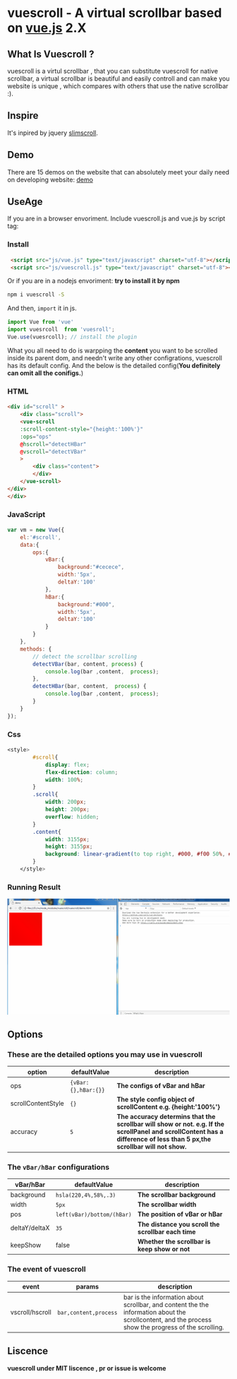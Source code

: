 # vuescroll - A virtual scrollbar based on [vue.js](https://github.com/vuejs/vue) 2.X

## What Is Vuescroll ?

vuescroll is a virtul scrollbar , that you can substitute vuescroll for native scrollbar, a virtual scrollbar is beautiful and easily controll and can make you website is unique , which compares with others that use the native scrollbar :). 

## Inspire

It's inpired by jquery [slimscroll](https://github.com/rochal/jQuery-slimScroll).

## Demo

There are 15 demos on the website that can absolutely meet your daily need on developing website: [demo](http://www.wangyi7099.com/vuescroll/)

## UseAge

If you are in a browser envoriment. Include vuescroll.js and vue.js by script tag:
### Install
```html
 <script src="js/vue.js" type="text/javascript" charset="utf-8"></script>
 <script src="js/vuescroll.js" type="text/javascript" charset="utf-8"></script>

```
Or if you are in a nodejs envoriment:
**try to install it by npm**
```bash
npm i vuescroll -S
```
And then, `import` it in js. 
```javascript
import Vue from 'vue'
import vuesrcoll  from 'vuesroll';
Vue.use(vuesrcoll); // install the plugin
```
What you all need to do is warpping the **content** you want to be scrolled inside its parent dom, and needn't write any other configrations, vuescroll has its default config. And the below is the detailed config(**You definitely can omit all the conifigs.**)

### HTML
```html
<div id="scroll" >
	<div class="scroll">
	<vue-scroll  
	:scroll-content-style="{height:'100%'}" 
	:ops="ops"
	@hscroll="detectHBar"
	@vscroll="detectVBar"
	>
		<div class="content">
		</div>
	</vue-scroll>
</div>
</div> 
```
### JavaScript
```javascript
var vm = new Vue({
	el:'#scroll',
	data:{
		ops:{
			vBar:{
				background:"#cecece",
				width:'5px',
				deltaY:'100'
			},
			hBar:{
				background:"#000",
				width:'5px',
				deltaY:'100'
			}	
		}
	},
	methods: {
		// detect the scrollbar scrolling
		detectVBar(bar, content, process) { 
			console.log(bar ,content,  process);
		},
		detectHBar(bar, content,  process) {
			console.log(bar ,content,  process);
		}
	}
});
```
### Css
```css
<style>
		#scroll{
			display: flex;
			flex-direction: column;
			width: 100%;
		}
		.scroll{
			width: 200px;
			height: 200px;
			overflow: hidden;
		}
		.content{
			width: 3155px;
			height: 3155px;
			background: linear-gradient(to top right, #000, #f00 50%, #090);
		}
	</style>
```

### Running Result

![pic](https://github.com/wangyi7099/pictureCdn/blob/master/allPic/others/vuescroll.gif?raw=true)

## Options

### These are the detailed options you may use in **vuescroll**

option|defaultValue|description
-----|------------|----
ops|`{vBar:{},hBar:{}}`| **The configs of vBar and hBar**
scrollContentStyle|`{}`| **The style config object of scrollContent e.g. {height:'100%'}**
accuracy|`5`| **The accuracy determins that the scrollbar will show or not. e.g. If the scrollPanel and scrollContent has a difference of less than 5 px,the scrollbar will not show.**

### The `vBar/hBar` configurations

vBar/hBar|defaultValue|description
-----|------------|----
background|`hsla(220,4%,58%,.3)`|**The scrollbar background**
width|`5px`|**The scrollbar width**
pos|`left(vBar)/bottom/(hBar)`|**The position of vBar or hBar**
deltaY/deltaX|`35`|**The distance you scroll the scrollbar each time**
keepShow|false|**Whether the scrollbar is keep show or not**

### The event of **vuescroll**

event|params|description
-----|------------|----
vscroll/hscroll|`bar,content,process`|bar is the information about scrollbar, and content the the information about the scrollcontent, and the process show the progress of the scrolling.

## Liscence

**vuescroll under MIT liscence , pr or issue is welcome**
